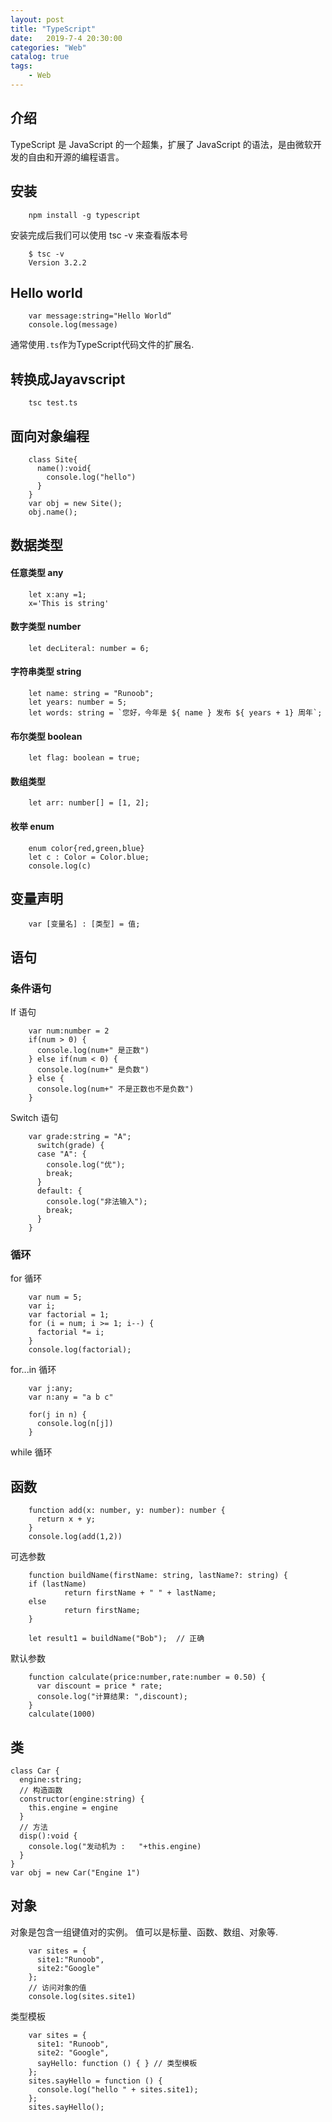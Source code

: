 ```yaml
---                
layout: post                
title: "TypeScript"                
date:   2019-7-4 20:30:00                 
categories: "Web"                
catalog: true                
tags:                 
    - Web                
---      
```


## 介绍

TypeScript 是 JavaScript 的一个超集，扩展了 JavaScript 的语法，是由微软开发的自由和开源的编程语言。

## 安装

        npm install -g typescript
安装完成后我们可以使用 tsc -v 来查看版本号

        $ tsc -v
        Version 3.2.2
## Hello world

        var message:string="Hello World“
        console.log(message)
通常使用`.ts`作为TypeScript代码文件的扩展名.

## 转换成Jayavscript

        tsc test.ts

## 面向对象编程

        class Site{
          name():void{
            console.log("hello")
          }
        }
        var obj = new Site();
        obj.name();

## 数据类型

#### 任意类型 any
        let x:any =1;
        x='This is string'
#### 数字类型 number
        let decLiteral: number = 6;
#### 字符串类型 string
        let name: string = "Runoob";
        let years: number = 5;
        let words: string = `您好，今年是 ${ name } 发布 ${ years + 1} 周年`;
#### 布尔类型 boolean
        let flag: boolean = true;
#### 数组类型
        let arr: number[] = [1, 2];
#### 枚举 enum
        enum color{red,green,blue}
        let c : Color = Color.blue;
        console.log(c)
## 变量声明
        var [变量名] : [类型] = 值;
## 语句
### 条件语句
If 语句

        var num:number = 2 
        if(num > 0) { 
          console.log(num+" 是正数") 
        } else if(num < 0) { 
          console.log(num+" 是负数") 
        } else { 
          console.log(num+" 不是正数也不是负数") 
        }
Switch 语句

        var grade:string = "A"; 
          switch(grade) { 
          case "A": { 
            console.log("优"); 
            break; 
          } 
          default: { 
            console.log("非法输入"); 
            break;              
          } 
        }
### 循环
for 循环

        var num = 5;
        var i;
        var factorial = 1;
        for (i = num; i >= 1; i--) {
          factorial *= i;
        }
        console.log(factorial);
for...in 循环

        var j:any; 
        var n:any = "a b c" 
        
        for(j in n) {
          console.log(n[j])  
        }
while 循环
## 函数
        function add(x: number, y: number): number {
          return x + y;
        }
        console.log(add(1,2))
可选参数

        function buildName(firstName: string, lastName?: string) {
        if (lastName)
                return firstName + " " + lastName;
        else
                return firstName;
        }
        
        let result1 = buildName("Bob");  // 正确
默认参数

        function calculate(price:number,rate:number = 0.50) { 
          var discount = price * rate; 
          console.log("计算结果: ",discount); 
        } 
        calculate(1000) 
## 类
    class Car {     
      engine:string;  
      // 构造函数 
      constructor(engine:string) { 
        this.engine = engine 
      }   
      // 方法 
      disp():void { 
        console.log("发动机为 :   "+this.engine) 
      } 
    }
    var obj = new Car("Engine 1")
## 对象
对象是包含一组键值对的实例。 值可以是标量、函数、数组、对象等.

        var sites = { 
          site1:"Runoob", 
          site2:"Google" 
        }; 
        // 访问对象的值
        console.log(sites.site1) 
类型模板

        var sites = {
          site1: "Runoob",
          site2: "Google",
          sayHello: function () { } // 类型模板
        };
        sites.sayHello = function () {
          console.log("hello " + sites.site1);
        };
        sites.sayHello();